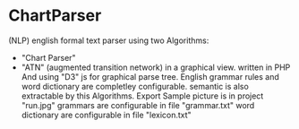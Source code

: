 ChartParser
===========

(NLP) english formal text parser using two Algorithms:
 * "Chart Parser"
 * "ATN" (augmented transition network)
 in a graphical view.
 written in PHP 
 And using "D3" js  for graphical parse tree.
 English grammar rules and word dictionary are completley configurable.
 semantic is also extractable by this Algorithms.
 Export Sample picture is in project "run.jpg"
 grammars are configurable in file "grammar.txt"
 word dictionary are configurable in file "lexicon.txt"